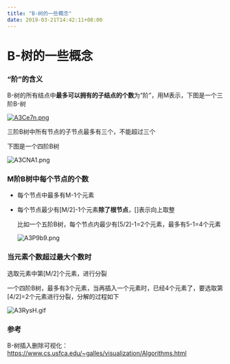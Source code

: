 ```yaml
---
title: "B-树的一些概念"
date: 2019-03-21T14:42:11+08:00
---
```


# B-树的一些概念



### “阶”的含义

B-树的所有结点中**最多可以拥有的子结点的个数**为“阶”，用M表示，下图是一个三阶B-树

[![A3Ce7n.png](https://s2.ax1x.com/2019/03/21/A3Ce7n.png)](https://imgchr.com/i/A3Ce7n)

三阶B树中所有节点的子节点最多有三个，不能超过三个

<!--more-->

下图是一个四阶B树

![A3CNA1.png](https://s2.ax1x.com/2019/03/21/A3CNA1.png)

### M阶B树中每个节点的个数

* 每个节点中最多有M-1个元素

* 每个节点最少有[M/2]-1个元素**除了根节点**，[]表示向上取整

  比如一个五阶B树，每个节点内最少有[5/2]-1=2个元素，最多有5-1=4个元素

  ![A3P9b9.png](https://s2.ax1x.com/2019/03/21/A3P9b9.png)

### 当元素个数超过最大个数时

选取元素中第[M/2]个元素，进行分裂

一个四阶B树，最多有3个元素，当再插入一个元素时，已经4个元素了，要选取第[4/2]=2个元素进行分裂，分解的过程如下

![A3RysH.gif](https://s2.ax1x.com/2019/03/22/A3RysH.gif)

### 参考

B-树插入删除可视化：https://www.cs.usfca.edu/~galles/visualization/Algorithms.html

